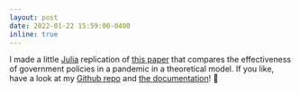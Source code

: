 ```yaml
---
layout: post
date: 2022-01-22 15:59:00-0400
inline: true
---
```

I made a little [Julia](https://julialang.org/) replication of [this paper](https://doi.org/10.1016/j.red.2020.11.004) that compares the effectiveness of government policies in a pandemic in a theoretical model. If you like, have a look at my [Github repo](https://github.com/JulianStreyczek/HammerScalpel.jl) and [the documentation](https://julianstreyczek.github.io/HammerScalpel.jl/dev/)! :floppy_disk:

